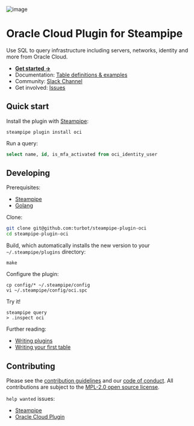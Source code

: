 ![image](https://hub.steampipe.io/images/plugins/turbot/oci-social-graphic.png)

# Oracle Cloud Plugin for Steampipe

Use SQL to query infrastructure including servers, networks, identity and more from Oracle Cloud. 

* **[Get started →](https://hub.steampipe.io/plugins/turbot/oci)**
* Documentation: [Table definitions & examples](https://hub.steampipe.io/plugins/turbot/oci/tables)
* Community: [Slack Channel](https://join.slack.com/t/steampipe/shared_invite/zt-oij778tv-lYyRTWOTMQYBVAbtPSWs3g)
* Get involved: [Issues](https://github.com/turbot/steampipe-plugin-oci/issues)

## Quick start

Install the plugin with [Steampipe](https://steampipe.io):
```shell
steampipe plugin install oci
```

Run a query:
```sql
select name, id, is_mfa_activated from oci_identity_user
```

## Developing

Prerequisites:
- [Steampipe](https://steampipe.io/downloads)
- [Golang](https://golang.org/doc/install)

Clone:

```sh
git clone git@github.com:turbot/steampipe-plugin-oci
cd steampipe-plugin-oci
```

Build, which automatically installs the new version to your `~/.steampipe/plugins` directory:
```
make
```

Configure the plugin:
```
cp config/* ~/.steampipe/config
vi ~/.steampipe/config/oci.spc
```

Try it!
```
steampipe query
> .inspect oci
```

Further reading:
* [Writing plugins](https://steampipe.io/docs/develop/writing-plugins)
* [Writing your first table](https://steampipe.io/docs/develop/writing-your-first-table)

## Contributing

Please see the [contribution guidelines](https://github.com/turbot/steampipe/blob/main/CONTRIBUTING.md) and our [code of conduct](https://github.com/turbot/steampipe/blob/main/CODE_OF_CONDUCT.md). All contributions are subject to the [MPL-2.0 open source license](https://github.com/turbot/steampipe-plugin-oci/blob/main/LICENSE).

`help wanted` issues:
- [Steampipe](https://github.com/turbot/steampipe/labels/help%20wanted)
- [Oracle Cloud Plugin](https://github.com/turbot/steampipe-plugin-oci/labels/help%20wanted)
